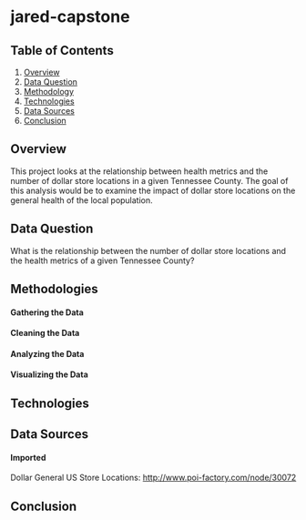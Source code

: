 # jared-capstone

## Table of Contents


1. [Overview](#overview)
2. [Data Question](#dataquestion)
3. [Methodology](#methodology)
4. [Technologies](#technologies)
5. [Data Sources](#datasources)
6. [Conclusion](#conclusion)




<a name="overview"></a>
## Overview
This project looks at the relationship between health metrics and the number of dollar store locations in a given Tennessee County. The goal of this analysis would be to examine the impact of dollar store locations on the general health of the local population.  

<a name="dataquestion"></a>
## Data Question
  What is the relationship between the number of dollar store locations and the health metrics of a given Tennessee County?

<a name="methodology"></a>
  ## Methodologies
  #### Gathering the Data

  #### Cleaning the Data

  #### Analyzing the Data

  #### Visualizing the Data 

<a name="technologies"></a>
## Technologies

<a name="datasources"></a>
## Data Sources

   #### Imported
   Dollar General US Store Locations:  http://www.poi-factory.com/node/30072

<a name="conclusion"></a>
## Conclusion
